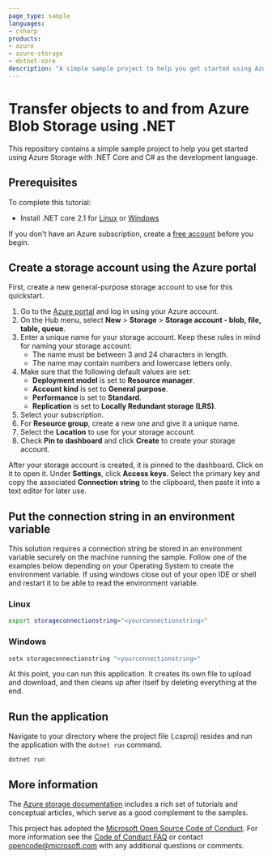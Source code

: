 ```yaml
---
page_type: sample
languages:
- csharp
products:
- azure
- azure-storage
- dotnet-core
description: "A simple sample project to help you get started using Azure Storage with .NET Core and C# as the development language."
---
```


# Transfer objects to and from Azure Blob Storage using .NET

This repository contains a simple sample project to help you get started using Azure Storage with .NET Core and C# as the development language.

## Prerequisites

To complete this tutorial:

* Install .NET core 2.1 for [Linux](/dotnet/core/linux-prerequisites?tabs=netcore2x) or [Windows](/dotnet/core/windows-prerequisites?tabs=netcore2x)

If you don't have an Azure subscription, create a [free account](https://azure.microsoft.com/free/?WT.mc_id=A261C142F) before you begin.

## Create a storage account using the Azure portal

First, create a new general-purpose storage account to use for this quickstart.

1. Go to the [Azure portal](https://portal.azure.com) and log in using your Azure account.
2. On the Hub menu, select **New** > **Storage** > **Storage account - blob, file, table, queue**.
3. Enter a unique name for your storage account. Keep these rules in mind for naming your storage account:
    * The name must be between 3 and 24 characters in length.
    * The name may contain numbers and lowercase letters only.
4. Make sure that the following default values are set:
    * **Deployment model** is set to **Resource manager**.
    * **Account kind** is set to **General purpose**.
    * **Performance** is set to **Standard**.
    * **Replication** is set to **Locally Redundant storage (LRS)**.
5. Select your subscription.
6. For **Resource group**, create a new one and give it a unique name.
7. Select the **Location** to use for your storage account.
8. Check **Pin to dashboard** and click **Create** to create your storage account.

After your storage account is created, it is pinned to the dashboard. Click on it to open it. Under **Settings**, click **Access keys**. Select the primary key and copy the associated **Connection string** to the clipboard, then paste it into a text editor for later use.

## Put the connection string in an environment variable

This solution requires a connection string be stored in an environment variable securely on the machine running the sample. Follow one of the examples below depending on your Operating System to create the environment variable. If using windows close out of your open IDE or shell and restart it to be able to read the environment variable.

### Linux

```bash
export storageconnectionstring="<yourconnectionstring>"
```

### Windows

```cmd
setx storageconnectionstring "<yourconnectionstring>"
```

At this point, you can run this application. It creates its own file to upload and download, and then cleans up after itself by deleting everything at the end.

## Run the application

Navigate to your directory where the project file (.csproj) resides and run the application with the `dotnet run` command.

```console
dotnet run
```

## More information

The [Azure storage documentation](https://docs.microsoft.com/azure/storage/) includes a rich set of tutorials and conceptual articles, which serve as a good complement to the samples.

This project has adopted the [Microsoft Open Source Code of Conduct](https://opensource.microsoft.com/codeofconduct/).
For more information see the [Code of Conduct FAQ](https://opensource.microsoft.com/codeofconduct/faq/) or
contact [opencode@microsoft.com](mailto:opencode@microsoft.com) with any additional questions or comments.
